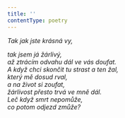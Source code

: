 ```yaml
---
title: ''
contentType: poetry
---
```


<section>

_Tak jak jste krásná vy,_

_tak jsem já žárlivý,  
až ztrácím odvahu dál ve vás doufat.  
A když chci skončit tu strast a ten žal,  
který mě dosud rval,  
a na život si zoufat,  
žárlivost přesto trvá ve mně dál.  
Leč když smrt nepomůže,  
co potom odjezd zmůže?_

</section>
